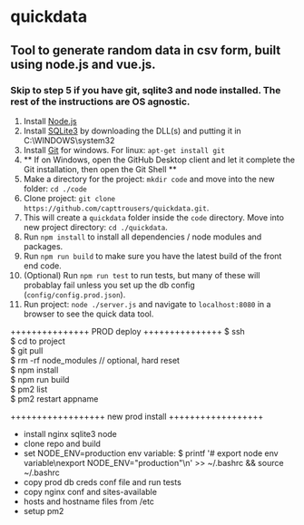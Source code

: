 # quickdata

## Tool to generate random data in csv form, built using node.js and vue.js.

### Skip to step 5 if you have git, sqlite3 and node installed. The rest of the instructions are OS agnostic.

1. Install [Node.js](https://nodejs.org/en/)
2. Install [SQLite3](https://sqlite.org/) by downloading the DLL(s) and putting it in C:\WINDOWS\system32
3. Install [Git](https://desktop.github.com/) for windows. For linux: `apt-get install git`
4. ** If on Windows, open the GitHub Desktop client and let it complete the Git installation, then open the Git Shell **
5. Make a directory for the project: `mkdir code` and move into the new folder: `cd ./code`
6. Clone project: `git clone https://github.com/capttrousers/quickdata.git`.
7. This will create a `quickdata` folder inside the `code` directory. Move into new project directory: `cd ./quickdata`.
8. Run `npm install` to install all dependencies / node modules and packages.
9. Run `npm run build` to make sure you have the latest build of the front end code.
10. (Optional) Run `npm run test` to run tests, but many of these will probablay fail unless you set up the db config (`config/config.prod.json`).
11. Run project: `node ./server.js` and navigate to `localhost:8080` in a browser to see the quick data tool.


+++++++++++++++
  PROD deploy
+++++++++++++++
$ ssh  
$ cd to project  
$ git pull  
$ rm -rf node_modules // optional, hard reset  
$ npm install  
$ npm run build  
$ pm2 list  
$ pm2 restart appname  


++++++++++++++++++
 new prod install
++++++++++++++++++
- install nginx sqlite3 node
- clone repo and build
- set NODE_ENV=production env variable:
  $ printf '# export node env variable\nexport NODE_ENV="production"\n' >> ~/.bashrc && source ~/.bashrc
- copy prod db creds conf file and run tests
- copy nginx conf and sites-available
- hosts and hostname files from /etc
- setup pm2

